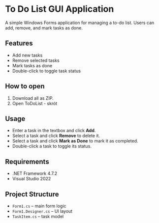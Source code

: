 # To Do List GUI Application

A simple Windows Forms application for managing a to-do list. Users can add, remove, and mark tasks as done.

## Features

- Add new tasks
- Remove selected tasks
- Mark tasks as done
- Double-click to toggle task status

## How to open

1. Download all as ZIP.
2. Open ToDoList - skrót


## Usage

- Enter a task in the textbox and click **Add**.
- Select a task and click **Remove** to delete it.
- Select a task and click **Mark as Done** to mark it as completed.
- Double-click a task to toggle its status.

## Requirements

- .NET Framework 4.7.2
- Visual Studio 2022

## Project Structure

- `Form1.cs` – main form logic
- `Form1.Designer.cs` – UI layout
- `TaskItem.cs` – task model
